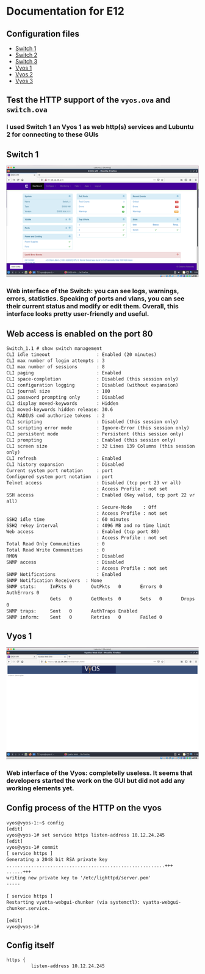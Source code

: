 # Documentation for E12


## Configuration files

* [Switch 1](E12/Switch-1.cfg)
* [Switch 2](E12/Switch-2.cfg)
* [Switch 3](E12/Switch-3.cfg)
* [Vyos 1](E12/vyos-1.cfg)
* [Vyos 2](E12/vyos-2.cfg)
* [Vyos 3](E12/vyos-3.cfg)


## Test the HTTP support of the `vyos.ova` and `switch.ova`

### I used Switch 1 an Vyos 1 as web http(s) services and Lubuntu 2 for connecting to these GUIs

## Switch 1

![](E12/Switch-1-HTTP.png)

### Web interface of the Switch: you can see logs, warnings, errors, statistics. Speaking of ports and vlans, you can see their current status and modify or edit them. Overall, this interface looks pretty user-friendly and useful.

## Web access is enabled on the port 80

```
Switch_1.1 # show switch management 
CLI idle timeout                 : Enabled (20 minutes)
CLI max number of login attempts : 3
CLI max number of sessions       : 8
CLI paging                       : Enabled
CLI space-completion             : Disabled (this session only)
CLI configuration logging        : Disabled (without expansion)
CLI journal size                 : 100
CLI password prompting only      : Disabled
CLI display moved-keywords       : Hidden
CLI moved-keywords hidden release: 30.6
CLI RADIUS cmd authorize tokens  : 2
CLI scripting                    : Disabled (this session only)
CLI scripting error mode         : Ignore-Error (this session only)
CLI persistent mode              : Persistent (this session only)
CLI prompting                    : Enabled (this session only)
CLI screen size                  : 32 Lines 139 Columns (this session only)
CLI refresh                      : Enabled
CLI history expansion            : Disabled
Current system port notation     : port
Configured system port notation  : port
Telnet access                    : Disabled (tcp port 23 vr all)
                                 : Access Profile : not set
SSH access                       : Enabled (Key valid, tcp port 22 vr all)
                                 : Secure-Mode    : Off
                                 : Access Profile : not set
SSH2 idle time                   : 60 minutes
SSH2 rekey interval              : 4096 MB and no time limit
Web access                       : Enabled (tcp port 80)
                                 : Access Profile : not set
Total Read Only Communities      : 0
Total Read Write Communities     : 0
RMON                             : Disabled
SNMP access                      : Disabled
                                 : Access Profile : not set
SNMP Notifications               : Enabled
SNMP Notification Receivers  : None
SNMP stats:     InPkts 0       OutPkts   0       Errors 0       AuthErrors 0
                Gets   0       GetNexts  0       Sets   0       Drops      0       
SNMP traps:     Sent   0       AuthTraps Enabled
SNMP inform:    Sent   0       Retries   0       Failed 0
```

## Vyos 1 

![](E12/Vyos-1-HTTP.png)

### Web interface of the Vyos: completelly useless. It seems that developers started the work on the GUI but did not add any working elements yet. 

## Config process of the HTTP on the vyos
```
vyos@vyos-1:~$ config
[edit]
vyos@vyos-1# set service https listen-address 10.12.24.245
[edit]
vyos@vyos-1# commit
[ service https ]
Generating a 2048 bit RSA private key
..........................................................+++
......+++
writing new private key to '/etc/lighttpd/server.pem'
-----

[ service https ]
Restarting vyatta-webgui-chunker (via systemctl): vyatta-webgui-chunker.service.                                                           
                                                                                                                                           
[edit]                                                                                                                                     
vyos@vyos-1#        
```

## Config itself 
```
https {
         listen-address 10.12.24.245

```
